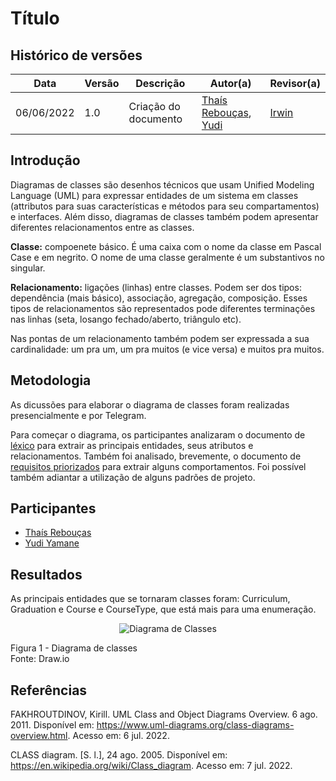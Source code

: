 # Título

## Histórico de versões
| Data       | Versão | Descrição            | Autor(a)                                                                            | Revisor(a)                                      |
| ---------- | ------ | -------------------- | ----------------------------------------------------------------------------------- | ----------------------------------------------- |
| 06/06/2022 | 1.0    | Criação do documento | [Thaís Rebouças](https://github.com/Thais-ra), [Yudi](https://github.com/yudi-azvd) | [Irwin](https://github.com/irwinschmitt) |


## Introdução

Diagramas de classes são desenhos técnicos que usam Unified Modeling Language 
(UML) para expressar entidades de um sistema em classes (attributos para suas 
características e métodos para seu compartamentos) e interfaces. Além disso, 
diagramas de classes também podem apresentar diferentes relacionamentos entre as
classes.

**Classe:** compoenete básico. É uma caixa com o nome da classe em Pascal Case
e em negrito. O nome de uma classe geralmente é um substantivos no singular.

**Relacionamento:** ligações (linhas) entre classes. Podem ser dos tipos: dependência
(mais básico), associação, agregação, composição. Esses tipos de relacionamentos são 
representados pode diferentes terminações nas linhas (seta, losango fechado/aberto,
triângulo etc). 

Nas pontas de um relacionamento também podem ser expressada a sua cardinalidade:
um pra um, um pra muitos (e vice versa) e muitos pra muitos.

## Metodologia

As dicussões para elaborar o diagrama de classes foram realizadas presencialmente
e por Telegram.

Para começar o diagrama, os participantes analizaram o documento de 
[léxico](../Base/AbordagemNaoEspecifica/lexico.md) para extrair as principais
entidades, seus atributos e relacionamentos. Também foi analisado, brevemente, o 
documento de [requisitos priorizados](../Base/AbordagemNaoEspecifica/priorizacao/moscow.md)
para extrair alguns comportamentos. Foi possível também adiantar a utilização
de alguns padrões de projeto.

<!-- Explicação de como a equipe usou a técnica/criou o artefato: Em qual plataforma foi a reunião, quanto tempo durou, data da reunião, passos que o grupo seguiu e outras informações que o grupo julgar pertinentes. -->

## Participantes

- [Thaís Rebouças](https://github.com/Thais-ra)
- [Yudi Yamane](https://github.com/yudi-azvd)

## Resultados

As principais entidades que se tornaram classes foram: Curriculum, Graduation e 
Course e CourseType, que está mais para uma enumeração.

<p align = "center"> <img alt="Diagrama de Classes" src="images/modelagem/diagramas-estaticos-classes.png"/> </p>
Figura 1 - Diagrama de classes <br>
Fonte: Draw.io
</p>

## Referências

<!-- https://referenciabibliografica.net/a/pt-br/ref/abnt -->

FAKHROUTDINOV, Kirill. UML Class and Object Diagrams Overview. 6 ago. 2011. 
Disponível em: https://www.uml-diagrams.org/class-diagrams-overview.html. Acesso 
em: 6 jul. 2022.

CLASS diagram. [S. l.], 24 ago. 2005. Disponível em: 
https://en.wikipedia.org/wiki/Class_diagram. Acesso em: 7 jul. 2022.